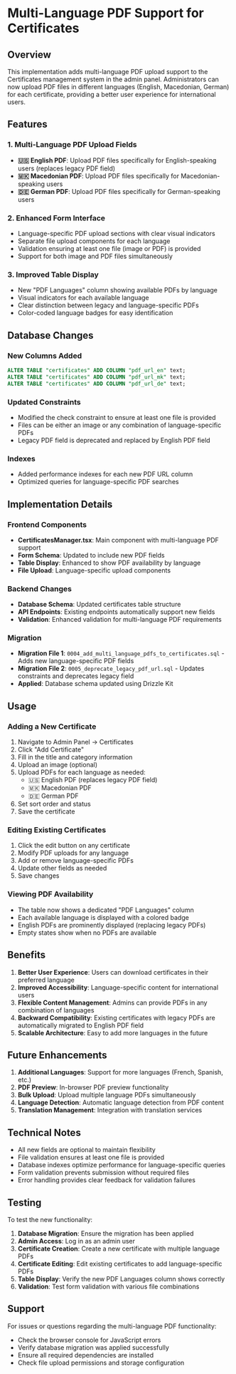 # Multi-Language PDF Support for Certificates

## Overview
This implementation adds multi-language PDF upload support to the Certificates management system in the admin panel. Administrators can now upload PDF files in different languages (English, Macedonian, German) for each certificate, providing a better user experience for international users.

## Features

### 1. Multi-Language PDF Upload Fields
- **🇺🇸 English PDF**: Upload PDF files specifically for English-speaking users (replaces legacy PDF field)
- **🇲🇰 Macedonian PDF**: Upload PDF files specifically for Macedonian-speaking users  
- **🇩🇪 German PDF**: Upload PDF files specifically for German-speaking users

### 2. Enhanced Form Interface
- Language-specific PDF upload sections with clear visual indicators
- Separate file upload components for each language
- Validation ensuring at least one file (image or PDF) is provided
- Support for both image and PDF files simultaneously

### 3. Improved Table Display
- New "PDF Languages" column showing available PDFs by language
- Visual indicators for each available language
- Clear distinction between legacy and language-specific PDFs
- Color-coded language badges for easy identification

## Database Changes

### New Columns Added
```sql
ALTER TABLE "certificates" ADD COLUMN "pdf_url_en" text;
ALTER TABLE "certificates" ADD COLUMN "pdf_url_mk" text;
ALTER TABLE "certificates" ADD COLUMN "pdf_url_de" text;
```

### Updated Constraints
- Modified the check constraint to ensure at least one file is provided
- Files can be either an image or any combination of language-specific PDFs
- Legacy PDF field is deprecated and replaced by English PDF field

### Indexes
- Added performance indexes for each new PDF URL column
- Optimized queries for language-specific PDF searches

## Implementation Details

### Frontend Components
- **CertificatesManager.tsx**: Main component with multi-language PDF support
- **Form Schema**: Updated to include new PDF fields
- **Table Display**: Enhanced to show PDF availability by language
- **File Upload**: Language-specific upload components

### Backend Changes
- **Database Schema**: Updated certificates table structure
- **API Endpoints**: Existing endpoints automatically support new fields
- **Validation**: Enhanced validation for multi-language PDF requirements

### Migration
- **Migration File 1**: `0004_add_multi_language_pdfs_to_certificates.sql` - Adds new language-specific PDF fields
- **Migration File 2**: `0005_deprecate_legacy_pdf_url.sql` - Updates constraints and deprecates legacy field
- **Applied**: Database schema updated using Drizzle Kit

## Usage

### Adding a New Certificate
1. Navigate to Admin Panel → Certificates
2. Click "Add Certificate"
3. Fill in the title and category information
4. Upload an image (optional)
5. Upload PDFs for each language as needed:
   - 🇺🇸 English PDF (replaces legacy PDF field)
   - 🇲🇰 Macedonian PDF
   - 🇩🇪 German PDF
6. Set sort order and status
7. Save the certificate

### Editing Existing Certificates
1. Click the edit button on any certificate
2. Modify PDF uploads for any language
3. Add or remove language-specific PDFs
4. Update other fields as needed
5. Save changes

### Viewing PDF Availability
- The table now shows a dedicated "PDF Languages" column
- Each available language is displayed with a colored badge
- English PDFs are prominently displayed (replacing legacy PDFs)
- Empty states show when no PDFs are available

## Benefits

1. **Better User Experience**: Users can download certificates in their preferred language
2. **Improved Accessibility**: Language-specific content for international users
3. **Flexible Content Management**: Admins can provide PDFs in any combination of languages
4. **Backward Compatibility**: Existing certificates with legacy PDFs are automatically migrated to English PDF field
5. **Scalable Architecture**: Easy to add more languages in the future

## Future Enhancements

1. **Additional Languages**: Support for more languages (French, Spanish, etc.)
2. **PDF Preview**: In-browser PDF preview functionality
3. **Bulk Upload**: Upload multiple language PDFs simultaneously
4. **Language Detection**: Automatic language detection from PDF content
5. **Translation Management**: Integration with translation services

## Technical Notes

- All new fields are optional to maintain flexibility
- File validation ensures at least one file is provided
- Database indexes optimize performance for language-specific queries
- Form validation prevents submission without required files
- Error handling provides clear feedback for validation failures

## Testing

To test the new functionality:

1. **Database Migration**: Ensure the migration has been applied
2. **Admin Access**: Log in as an admin user
3. **Certificate Creation**: Create a new certificate with multiple language PDFs
4. **Certificate Editing**: Edit existing certificates to add language-specific PDFs
5. **Table Display**: Verify the new PDF Languages column shows correctly
6. **Validation**: Test form validation with various file combinations

## Support

For issues or questions regarding the multi-language PDF functionality:
- Check the browser console for JavaScript errors
- Verify database migration was applied successfully
- Ensure all required dependencies are installed
- Check file upload permissions and storage configuration
